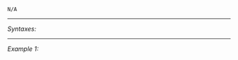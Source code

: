 `N/A`


---
*Syntaxes:*

<!-- [] call `BIS_fnc_showRespawnMenuInventoryMetadata` -->

---
*Example 1:*

<!-- 
```sqf
[] call BIS_fnc_showRespawnMenuInventoryMetadata;
``` -->